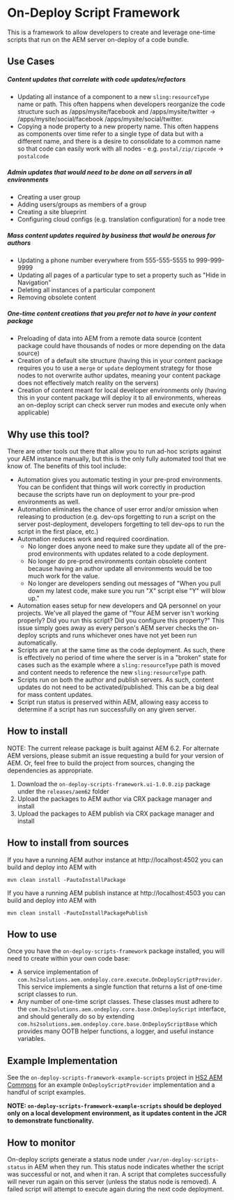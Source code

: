 # On-Deploy Script Framework

This is a framework to allow developers to create and leverage one-time scripts that run on the AEM server
on-deploy of a code bundle.


## Use Cases

##### Content updates that correlate with code updates/refactors
- Updating all instance of a component to a new `sling:resourceType` name or path.  This often happens when developers
reorganize the code structure such as /apps/mysite/facebook and /apps/mysite/twitter -> /apps/mysite/social/facebook
/apps/mysite/social/twitter.
- Copying a node property to a new property name.  This often happens as components over time refer to a single type
of data but with a different name, and there is a desire to consolidate to a common name so that code can easily work
with all nodes - e.g. `postal/zip/zipcode` -> `postalcode`

##### Admin updates that would need to be done on all servers in all environments
- Creating a user group
- Adding users/groups as members of a group
- Creating a site blueprint
- Configuring cloud configs (e.g. translation configuration) for a node tree

##### Mass content updates required by business that would be onerous for authors
- Updating a phone number everywhere from 555-555-5555 to 999-999-9999
- Updating all pages of a particular type to set a property such as "Hide in Navigation"
- Deleting all instances of a particular component
- Removing obsolete content

##### One-time content creations that you prefer not to have in your content package
- Preloading of data into AEM from a remote data source (content package could have thousands of nodes or more
depending on the data source)
- Creation of a default site structure (having this in your content package requires you to use a `merge` or `update`
deployment strategy for those nodes to not overwrite author updates, meaning your content package does not effectively
match reality on the servers)
- Creation of content meant for local developer environments only (having this in your content package will deploy it
to all environments, whereas an on-deploy script can check server run modes and execute only when applicable)


## Why use this tool?

There are other tools out there that allow you to run ad-hoc scripts against your AEM instance manually, but this is
the only fully automated tool that we know of.  The benefits of this tool include:

- Automation gives you automatic testing in your pre-prod environments.  You can be confident that things will work
correctly in production because the scripts have run on deployment to your pre-prod environments as well.
- Automation eliminates the chance of user error and/or omission when releasing to production (e.g. dev-ops forgetting
to run a script on the server post-deployment, developers forgetting to tell dev-ops to run the script in the first
place, etc.)
- Automation reduces work and required coordination.
    - No longer does anyone need to make sure they update all of the pre-prod environments with updates related to a
    code deployment.
    - No longer do pre-prod environments contain obsolete content because having an author update all environments
    would be too much work for the value.
    - No longer are developers sending out messages of "When you pull down my latest code, make sure you run "X" script
    else "Y" will blow up."
- Automation eases setup for new developers and QA personnel on your projects.  We've all played the game of "Your
AEM server isn't working properly? Did you run this script? Did you configure this property?" This issue simply goes
away as every person's AEM server checks the on-deploy scripts and runs whichever ones have not yet
been run automatically.
- Scripts are run at the same time as the code deployment.  As such, there is effectively no period of time where the
server is in a "broken" state for cases such as the example where a `sling:resourceType` path is moved and content needs
to reference the new `sling:resourceType` path.
- Scripts run on both the author and publish servers.  As such, content updates do not need to be activated/published.
This can be a big deal for mass content updates.
- Script run status is preserved within AEM, allowing easy access to determine if a script has run successfully on
any given server.


## How to install

NOTE: The current release package is built against AEM 6.2. For alternate AEM versions, please submit an issue
requesting a build for your version of AEM.  Or, feel free to build the project from sources, changing the
dependencies as appropriate.

1. Download the `on-deploy-scripts-framework.ui-1.0.0.zip` package under the `releases/aem62` folder
1. Upload the packages to AEM author via CRX package manager and install
1. Upload the packages to AEM publish via CRX package manager and install

## How to install from sources

If you have a running AEM author instance at http://localhost:4502 you can build and deploy into AEM with  

    mvn clean install -PautoInstallPackage
    
If you have a running AEM publish instance at http://localhost:4503 you can build and deploy into AEM with  

    mvn clean install -PautoInstallPackagePublish


## How to use

Once you have the `on-deploy-scripts-framework` package installed, you will need to create within your own code base:

- A service implementation of `com.hs2solutions.aem.ondeploy.core.execute.OnDeployScriptProvider`.  This service
implements a single function that returns a list of one-time script classes to run.
- Any number of one-time script classes.  These classes must adhere to the
`com.hs2solutions.aem.ondeploy.core.base.OnDeployScript` interface, and should generally do so by extending
`com.hs2solutions.aem.ondeploy.core.base.OnDeployScriptBase` which provides many OOTB helper functions, a logger, and
useful instance variables.


## Example Implementation

See the `on-deploy-scripts-framework-example-scripts` project in
[HS2 AEM Commons](https://github.com/HS2-SOLUTIONS/hs2-aem-commons) for an example `OnDeployScriptProvider`
implementation and a handful of script examples.

**NOTE: `on-deploy-scripts-framework-example-scripts` should be
deployed only on a local development environment, as it updates content in the JCR to demonstrate functionality.**


## How to monitor

On-deploy scripts generate a status node under `/var/on-deploy-scripts-status` in AEM when they run. This status node
indicates whether the script was successful or not, and when it ran. A script that completes successfully will never
run again on this server (unless the status node is removed). A failed script will attempt to execute again during the
next code deployment.